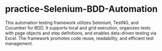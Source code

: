 # practice-Selenium-BDD-Automation
This automation testing framework utilizes Selenium, TestNG, and Cucumber for BDD. It supports local and grid execution, organizes tests with page objects and step definitions, and enables data-driven testing via Excel. The framework promotes code reuse, readability, and efficient test management.
